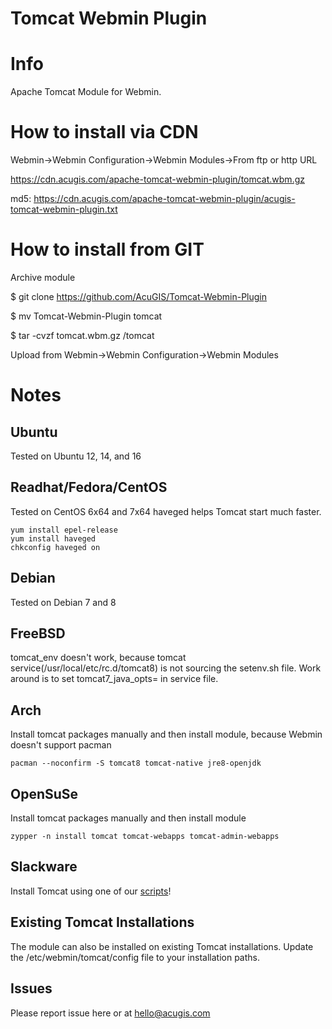 
# Tomcat Webmin Plugin

# Info
Apache Tomcat Module for Webmin.

# How to install via CDN

Webmin->Webmin Configuration->Webmin Modules->From ftp or http URL

https://cdn.acugis.com/apache-tomcat-webmin-plugin/tomcat.wbm.gz

md5: https://cdn.acugis.com/apache-tomcat-webmin-plugin/acugis-tomcat-webmin-plugin.txt

# How to install from GIT
Archive module

$ git clone https://github.com/AcuGIS/Tomcat-Webmin-Plugin

$ mv Tomcat-Webmin-Plugin tomcat

$ tar -cvzf tomcat.wbm.gz /tomcat


Upload from Webmin->Webmin Configuration->Webmin Modules

# Notes

## **Ubuntu**
Tested on Ubuntu 12, 14, and 16

## **Readhat/Fedora/CentOS**
Tested on CentOS 6x64 and 7x64
haveged helps Tomcat start much faster.

	yum install epel-release
	yum install haveged
	chkconfig haveged on
  
## **Debian**
Tested on Debian 7 and 8

## **FreeBSD**
tomcat_env doesn't work, because tomcat service(/usr/local/etc/rc.d/tomcat8) is not sourcing the setenv.sh file. Work around is to set tomcat7_java_opts= in service file.

## **Arch**
Install tomcat packages manually and then install module, because Webmin doesn't support pacman

	pacman --noconfirm -S tomcat8 tomcat-native jre8-openjdk

## **OpenSuSe**
Install tomcat packages manually and then install module

	zypper -n install tomcat tomcat-webapps tomcat-admin-webapps

## **Slackware**
Install Tomcat using one of our [scripts](https://github.com/AcuGIS)!

## **Existing Tomcat Installations**

The module can also be installed on existing Tomcat installations.  Update the /etc/webmin/tomcat/config file to your installation paths.

## **Issues**
Please report issue here or at hello@acugis.com




